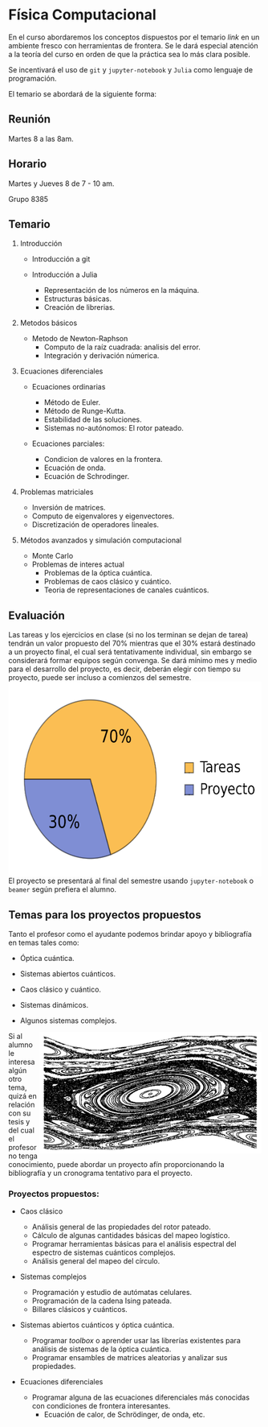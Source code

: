 Física Computacional
===============================

En el curso abordaremos los conceptos dispuestos por el temario _link_ en un ambiente fresco con herramientas de frontera. Se le dará especial
atención a la teoría del curso en orden de que la práctica sea lo más clara  posible.

Se incentivará el uso de `git` y `jupyter-notebook` y `Julia` como lenguaje de programación.

El temario se abordará de la siguiente forma:

Reunión
---------------------------------

Martes 8 a las 8am.

Horario
---------------------------------
Martes y Jueves 8 de 7 - 10 am.

Grupo 8385

Temario
---------------------------------

1. Introducción 
	* Introducción a git

	* Introducción a Julia
		* Representación de los números en la máquina.
		* Estructuras básicas.
		* Creación de librerias.
		
2. Metodos básicos
	* Metodo de Newton-Raphson
		* Computo de la raíz cuadrada: analisis del error.
		* Integración y derivación númerica.
	
3. Ecuaciones diferenciales
	* Ecuaciones ordinarias
		* Método de Euler.
		* Método de Runge-Kutta.
		* Estabilidad de las soluciones.
		* Sistemas no-autónomos: El rotor pateado.
	
	* Ecuaciones parciales: 
		* Condicion de valores en la frontera.
		* Ecuación de onda.
		* Ecuación de Schrodinger.
	
4. Problemas matriciales
	* Inversión de matrices.
	* Computo de eigenvalores y eigenvectores.
	* Discretización de operadores lineales.

5. Métodos avanzados y simulación computacional
	* Monte Carlo
	* Problemas de interes actual
		* Problemas de la óptica cuántica.
		* Problemas de caos clásico y cuántico.
		* Teoria de representaciones de canales cuánticos.


Evaluación
---------------------------------

Las tareas y los ejercicios en clase (si no los terminan se dejan de tarea) tendrán un valor propuesto del 70% mientras que el 30% estará destinado
a un proyecto final, el cual será tentativamente individual, sin embargo se considerará formar equipos según convenga. Se dará mínimo mes y medio para el desarrollo del proyecto,
es decir, deberán elegir con tiempo su proyecto, puede ser incluso a comienzos del semestre.
<img align="right" src="images/calif.png" height="387" width="604">

El proyecto se presentará al final del semestre usando `jupyter-notebook` o `beamer` según prefiera el alumno. 


Temas para los proyectos propuestos
---------------------------------

Tanto el profesor como el ayudante podemos brindar apoyo y bibliografía en temas tales como:

* Óptica cuántica.

* Sistemas abiertos cuánticos.

* Caos clásico y cuántico.

* Sistemas dinámicos.

* Algunos sistemas complejos.

<img align="right" src="images/StandardMap.png" height="242" width="442">
Si al alumno le interesa algún otro tema, quizá en relación con su tesis y del cual el profesor no tenga conocimiento, 
puede abordar un proyecto afín proporcionando la bibliografía y un cronograma tentativo para el proyecto.

### Proyectos propuestos:

* Caos clásico
	* Análisis general de las propiedades del rotor pateado.
	* Cálculo de algunas cantidades básicas del mapeo logístico.
	* Programar herramientas básicas para el análisis espectral del espectro de sistemas cuánticos complejos.
	* Análisis general del mapeo del círculo.

* Sistemas complejos
	* Programación y estudio de autómatas celulares.
	* Programación de la cadena Ising pateada.
	* Billares clásicos y cuánticos.

* Sistemas abiertos cuánticos y óptica cuántica.
	* Programar _toolbox_ o aprender usar las librerías existentes para análisis de sistemas de la óptica cuántica.
	* Programar ensambles de matrices aleatorias y analizar sus propiedades.

* Ecuaciones diferenciales
	* Programar alguna de las ecuaciones diferenciales más conocidas con condiciones de frontera interesantes.
		* Ecuación de calor, de Schrödinger, de onda, etc.
		

